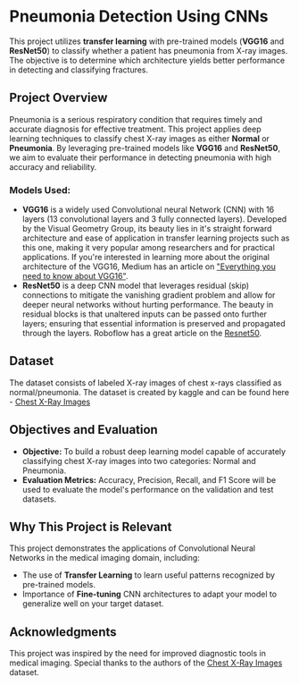 # Pneumonia Detection Using CNNs

This project utilizes **transfer learning** with pre-trained models (**VGG16** and **ResNet50**) to classify whether a patient has pneumonia from X-ray images. The objective is to determine which architecture yields better performance in detecting and classifying fractures.

## Project Overview

Pneumonia is a serious respiratory condition that requires timely and accurate diagnosis for effective treatment. This project applies deep learning techniques to classify chest X-ray images as either **Normal** or **Pneumonia**. By leveraging pre-trained models like **VGG16** and **ResNet50**, we aim to evaluate their performance in detecting pneumonia with high accuracy and reliability.  


### Models Used:

- **VGG16** is a widely used Convolutional neural Network (CNN) with 16 layers (13 convolutional layers and 3 fully connected layers). Developed by the Visual Geometry Group, its beauty lies in it's straight forward architecture and ease of application in transfer learning projects such as this one, making it very popular among researchers and for practical applications. If you're interested in learning more about the original architecture of the VGG16, Medium has an article on ["Everything you need to know about VGG16"](https://medium.com/@mygreatlearning/everything-you-need-to-know-about-vgg16-7315defb5918).
- **ResNet50** is a deep CNN model that leverages residual (skip) connections to mitigate the vanishing gradient problem and allow for deeper neural networks without hurting performance. The beauty in residual blocks is that unaltered inputs can be passed onto further layers; ensuring that essential information is preserved and propagated through the layers. Roboflow has a great article on the [Resnet50](https://blog.roboflow.com/what-is-resnet-50/#:~:text=ResNet%2D50%20is%20a%20convolutional,it%2C%20and%20categorize%20them%20accordingly).
## Dataset

The dataset consists of labeled X-ray images of chest x-rays classified as normal/pneumonia. The dataset is created by kaggle and can be found here - [Chest X-Ray Images](https://www.kaggle.com/datasets/paultimothymooney/chest-xray-pneumonia?resource=download)

## Objectives and Evaluation  

- **Objective:** To build a robust deep learning model capable of accurately classifying chest X-ray images into two categories: Normal and Pneumonia.  
- **Evaluation Metrics:** Accuracy, Precision, Recall, and F1 Score will be used to evaluate the model's performance on the validation and test datasets.

## Why This Project is Relevant  

This project demonstrates the applications of Convolutional Neural Networks in the medical imaging domain, including:  
- The use of **Transfer Learning** to learn useful patterns recognized by pre-trained models.  
- Importance of **Fine-tuning** CNN architectures to adapt your model to generalize well on your target dataset.  

## Acknowledgments  

This project was inspired by the need for improved diagnostic tools in medical imaging. Special thanks to the authors of the [Chest X-Ray Images](https://www.kaggle.com/datasets/paultimothymooney/chest-xray-pneumonia?resource=download) dataset.  


